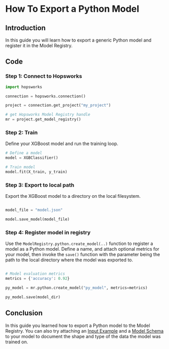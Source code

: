 # How To Export a Python Model

## Introduction

In this guide you will learn how to export a generic Python model and register it in the Model Registry.

## Code

### Step 1: Connect to Hopsworks

```python
import hopsworks

connection = hopsworks.connection()

project = connection.get_project("my_project")

# get Hopsworks Model Registry handle
mr = project.get_model_registry()
```

### Step 2: Train

Define your XGBoost model and run the training loop.

```python
# Define a model
model = XGBClassifier()

# Train model
model.fit(X_train, y_train)

```

### Step 3: Export to local path

Export the XGBoost model to a directory on the local filesystem.

```python

model_file = "model.json"

model.save_model(model_file)

```

### Step 4: Register model in registry

Use the `ModelRegistry.python.create_model(..)` function to register a model as a Python model. Define a name, and attach optional metrics for your model, then invoke the `save()` function with the parameter being the path to the local directory where the model was exported to.

```python

# Model evaluation metrics
metrics = {'accuracy': 0.92}

py_model = mr.python.create_model("py_model", metrics=metrics)

py_model.save(model_dir)

```

## Conclusion

In this guide you learned how to export a Python model to the Model Registry. You can also try attaching an [Input Example](../input_example.md) and a [Model Schema](../input_example.md) to your model to document the shape and type of the data the model was trained on.